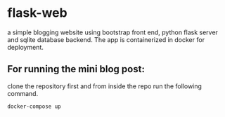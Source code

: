 # flask-web
a simple blogging website using bootstrap front end, python flask server and sqlite database backend. The app is containerized in docker for deployment. 
</br> 

## For running the mini blog post:
clone the repository first and from inside the repo run the following command. 

``` docker-compose up ```
